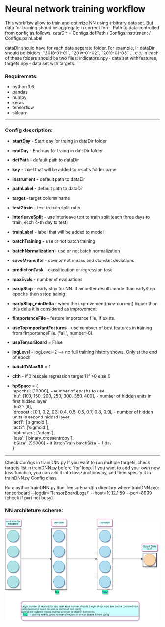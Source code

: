 
# Neural network training workflow

This workflow allow to train and optimize NN using arbitrary data set.
But data for training shoud be aggregate in correct form.
Path to data controlled from config as follows:
    dataDir = Configs.defPath / Configs.instrument / Configs.pathLabel

dataDir should have for each data separate folder.
For example, in dataDir should be folders: "2019-01-01", "2019-01-02", "2019-01-03" ... etc.
In each of these folders should be two files: indicators.npy - data set with features, targets.npy - data set with targets.


### Requiremets:
* python 3.6
* pandas
* numpy
* keras
* tensorflow
* sklearn

<hr>

### Config description:
 * **startDay** - Start day for traing in dataDir folder
 * **endDay** - End day for traing in dataDir folder
 * **defPath** - default path to dataDir
 * **key** - label that will be added to results folder name
 * **instrument** - default path to dataDir
 * **pathLabel** - default path to dataDir
 * **target** - target column name
 * **test2train** - test to train split ratio
 * **interleaveSplit** - use interleave test to train split (each three days to train, each 4-th day to test)
 * **trainLabel** - label that will be added to model

 * **batchTraining** - use or not batch training
 * **batchNormalization** - use or not batch normalization
 * **saveMeansStd** - save or not means and standart deviations
 * **predictionTask** - classification or regression task
 * **maxEvals** - number of evaluations
 * **earlyStop** - early stop for NN. If no better results mode than earlyStop epochs, then sstop trainig
 * **earlyStop_minDelta** - when the improvement(prev-current) higher than this delta it is considered as improvement

 * **fImportanceFile** - feature importance file, if exists.
 * **useTopImportantFeatures** - use numbver of best features in training from fImportanceFile. ("all", number>0).
 * **useTensorBoard** = False

 * **logLevel** - logLevel=2 --> no full training history shows. Only at the end of epoch
 * **batchTrMaxBS** = 1
 * **clth** - if 0 rescale regression target 1 if >0 else 0

 * **hpSpace** = { <br>
        'epochs': [10000],                                        - number of eposhs to use<br> 
        'hu': [100, 150, 200, 250, 300, 350, 400],                - number of hidden units in first hidded layer<br> 
        'hu2': [0],<br> 
        'dropout': [0.1, 0.2, 0.3, 0.4, 0.5, 0.6, 0.7, 0.8, 0.9], - number of hidden units in second hidded layer<br> 
        'act1': ['sigmoid'], <br> 
        'act2': ['sigmoid'],<br> 
        'optimizer': ['adam'],<br> 
        'loss': ['binary_crossentropy'],<br> 
        'bSize': [50000]                                          - if BatchTrain batchSize = 1 day<br> 
    }<br> 
    
<hr>

Check Configs in trainDNN.py
If you want to run multiple targets, check targets list in trainDNN.py before 'for' loop.
If you want to add your own new loss function, you can add it into lossFunctions.py, and then specify it in trainDNN.py Config class.

Run: python trainDNN.py
Run TensorBoard(in directory where trainDNN.py): tensorboard --logdir='TensorBoardLogs/' --host=10.12.1.59 --port=8999  (check if port not busy)


### NN architeture scheme:
![alt text](https://github.com/romario076/Neural-network-train-workflow/blob/master/DNN/scheme.jpg)
